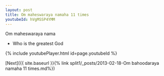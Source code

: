 ```yaml
---
layout: post
title: Om maheswaraya namaha 11 times
youtubeId: hVgMSSP4YMM
---
```

 
 
Om maheswaraya nama 
 
 -  Who is the greatest God 
 
  
 
  
 
 
 
 
 
 


{% include youtubePlayer.html id=page.youtubeId %}
 
[Next]({{ site.baseurl }}{% link  split1/_posts/2013-02-18-Om bahoodaraya namaha 11 times.md%})
 
